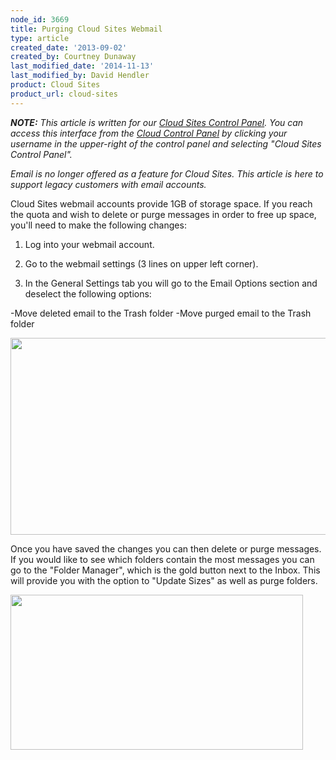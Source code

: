 ```yaml
---
node_id: 3669
title: Purging Cloud Sites Webmail
type: article
created_date: '2013-09-02'
created_by: Courtney Dunaway
last_modified_date: '2014-11-13'
last_modified_by: David Hendler
product: Cloud Sites
product_url: cloud-sites
---
```


***NOTE:** This article is written for our [Cloud Sites Control
Panel](https://manage.rackspacecloud.com). You can access this interface
from the [Cloud Control Panel](https://mycloud.rackspace.com) by
clicking your username in the upper-right of the control panel and
selecting "Cloud Sites Control Panel".*

*Email is no longer offered as a feature for Cloud Sites.  This article
is here to support legacy customers with email accounts.*

Cloud Sites webmail accounts provide 1GB of storage space.  If you reach
the quota and wish to delete or purge messages in order to free up
space, you'll need to make the following changes:

1.  Log into your webmail account.

2.  Go to the webmail settings (3 lines on upper left corner).

3.  In the General Settings tab you will go to the Email Options section
and deselect the following options:

-Move deleted email to the Trash folder
-Move purged email to the Trash folder

<img src="https://8026b2e3760e2433679c-fffceaebb8c6ee053c935e8915a3fbe7.ssl.cf2.rackcdn.com/field/image/CourtneyPic1.png" width="539" height="315" />

Once you have saved the changes you can then delete or purge messages.
If you would like to see which folders contain the most messages you can
go to the "Folder Manager", which is the gold button next to the Inbox.
This will provide you with the option to "Update Sizes" as well as purge
folders.

<img src="https://8026b2e3760e2433679c-fffceaebb8c6ee053c935e8915a3fbe7.ssl.cf2.rackcdn.com/field/image/CourtneyPic2.png" width="468" height="248" />



